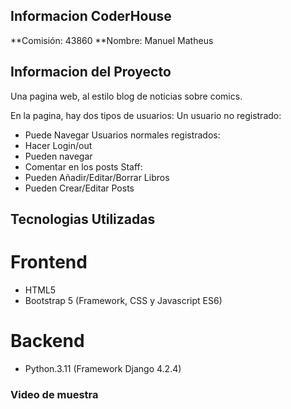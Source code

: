 ## Informacion CoderHouse

**Comisión: 43860
**Nombre: Manuel Matheus

## Informacion del Proyecto

Una pagina web, al estilo blog de noticias sobre comics.

En la pagina, hay dos tipos de usuarios:
Un usuario no registrado:
- Puede Navegar
Usuarios normales registrados:
- Hacer Login/out
- Pueden navegar
- Comentar en los posts
Staff:
- Pueden Añadir/Editar/Borrar Libros
- Pueden Crear/Editar Posts

## Tecnologias Utilizadas 
# Frontend 
- HTML5
- Bootstrap 5 (Framework, CSS y Javascript ES6)

# Backend
- Python.3.11 (Framework Django 4.2.4)


### Video de muestra

 


